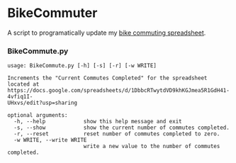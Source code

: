 # BikeCommuter
A script to programatically update my [bike commuting spreadsheet](https://docs.google.com/spreadsheets/d/1DbbcRTwytdVD9khKGJmea5R1GdH41-4vfiq1I-UHxvs/edit?usp=sharing).

### BikeCommute.py

```
usage: BikeCommute.py [-h] [-s] [-r] [-w WRITE]

Increments the "Current Commutes Completed" for the spreadsheet located at
https://docs.google.com/spreadsheets/d/1DbbcRTwytdVD9khKGJmea5R1GdH41-4vfiq1I-
UHxvs/edit?usp=sharing

optional arguments:
  -h, --help            show this help message and exit
  -s, --show            show the current number of commutes completed.
  -r, --reset           reset number of commutes completed to zero.
  -w WRITE, --write WRITE
                        write a new value to the number of commutes completed.
```
